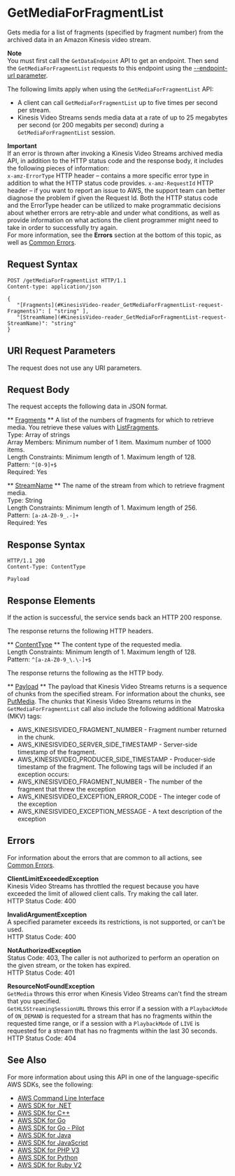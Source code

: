 # GetMediaForFragmentList<a name="API_reader_GetMediaForFragmentList"></a>

Gets media for a list of fragments \(specified by fragment number\) from the archived data in an Amazon Kinesis video stream\.

**Note**  
You must first call the `GetDataEndpoint` API to get an endpoint\. Then send the `GetMediaForFragmentList` requests to this endpoint using the [\-\-endpoint\-url parameter](https://docs.aws.amazon.com/cli/latest/reference/)\. 

The following limits apply when using the `GetMediaForFragmentList` API:
+ A client can call `GetMediaForFragmentList` up to five times per second per stream\. 
+ Kinesis Video Streams sends media data at a rate of up to 25 megabytes per second \(or 200 megabits per second\) during a `GetMediaForFragmentList` session\. 

**Important**  
If an error is thrown after invoking a Kinesis Video Streams archived media API, in addition to the HTTP status code and the response body, it includes the following pieces of information:   
 `x-amz-ErrorType` HTTP header – contains a more specific error type in addition to what the HTTP status code provides\. 
 `x-amz-RequestId` HTTP header – if you want to report an issue to AWS, the support team can better diagnose the problem if given the Request Id\.
Both the HTTP status code and the ErrorType header can be utilized to make programmatic decisions about whether errors are retry\-able and under what conditions, as well as provide information on what actions the client programmer might need to take in order to successfully try again\.  
For more information, see the **Errors** section at the bottom of this topic, as well as [Common Errors](https://docs.aws.amazon.com/kinesisvideostreams/latest/dg/CommonErrors.html)\. 

## Request Syntax<a name="API_reader_GetMediaForFragmentList_RequestSyntax"></a>

```
POST /getMediaForFragmentList HTTP/1.1
Content-type: application/json

{
   "[Fragments](#KinesisVideo-reader_GetMediaForFragmentList-request-Fragments)": [ "string" ],
   "[StreamName](#KinesisVideo-reader_GetMediaForFragmentList-request-StreamName)": "string"
}
```

## URI Request Parameters<a name="API_reader_GetMediaForFragmentList_RequestParameters"></a>

The request does not use any URI parameters\.

## Request Body<a name="API_reader_GetMediaForFragmentList_RequestBody"></a>

The request accepts the following data in JSON format\.

 ** [Fragments](#API_reader_GetMediaForFragmentList_RequestSyntax) **   <a name="KinesisVideo-reader_GetMediaForFragmentList-request-Fragments"></a>
A list of the numbers of fragments for which to retrieve media\. You retrieve these values with [ListFragments](API_reader_ListFragments.md)\.  
Type: Array of strings  
Array Members: Minimum number of 1 item\. Maximum number of 1000 items\.  
Length Constraints: Minimum length of 1\. Maximum length of 128\.  
Pattern: `^[0-9]+$`   
Required: Yes

 ** [StreamName](#API_reader_GetMediaForFragmentList_RequestSyntax) **   <a name="KinesisVideo-reader_GetMediaForFragmentList-request-StreamName"></a>
The name of the stream from which to retrieve fragment media\.  
Type: String  
Length Constraints: Minimum length of 1\. Maximum length of 256\.  
Pattern: `[a-zA-Z0-9_.-]+`   
Required: Yes

## Response Syntax<a name="API_reader_GetMediaForFragmentList_ResponseSyntax"></a>

```
HTTP/1.1 200
Content-Type: ContentType

Payload
```

## Response Elements<a name="API_reader_GetMediaForFragmentList_ResponseElements"></a>

If the action is successful, the service sends back an HTTP 200 response\.

The response returns the following HTTP headers\.

 ** [ContentType](#API_reader_GetMediaForFragmentList_ResponseSyntax) **   <a name="KinesisVideo-reader_GetMediaForFragmentList-response-ContentType"></a>
The content type of the requested media\.  
Length Constraints: Minimum length of 1\. Maximum length of 128\.  
Pattern: `^[a-zA-Z0-9_\.\-]+$` 

The response returns the following as the HTTP body\.

 ** [Payload](#API_reader_GetMediaForFragmentList_ResponseSyntax) **   <a name="KinesisVideo-reader_GetMediaForFragmentList-response-Payload"></a>
The payload that Kinesis Video Streams returns is a sequence of chunks from the specified stream\. For information about the chunks, see [PutMedia](http://docs.aws.amazon.com/kinesisvideostreams/latest/dg/API_dataplane_PutMedia.html)\. The chunks that Kinesis Video Streams returns in the `GetMediaForFragmentList` call also include the following additional Matroska \(MKV\) tags:   
+ AWS\_KINESISVIDEO\_FRAGMENT\_NUMBER \- Fragment number returned in the chunk\.
+ AWS\_KINESISVIDEO\_SERVER\_SIDE\_TIMESTAMP \- Server\-side timestamp of the fragment\.
+ AWS\_KINESISVIDEO\_PRODUCER\_SIDE\_TIMESTAMP \- Producer\-side timestamp of the fragment\.
The following tags will be included if an exception occurs:  
+ AWS\_KINESISVIDEO\_FRAGMENT\_NUMBER \- The number of the fragment that threw the exception
+ AWS\_KINESISVIDEO\_EXCEPTION\_ERROR\_CODE \- The integer code of the exception
+ AWS\_KINESISVIDEO\_EXCEPTION\_MESSAGE \- A text description of the exception

## Errors<a name="API_reader_GetMediaForFragmentList_Errors"></a>

For information about the errors that are common to all actions, see [Common Errors](CommonErrors.md)\.

 **ClientLimitExceededException**   
Kinesis Video Streams has throttled the request because you have exceeded the limit of allowed client calls\. Try making the call later\.  
HTTP Status Code: 400

 **InvalidArgumentException**   
A specified parameter exceeds its restrictions, is not supported, or can't be used\.  
HTTP Status Code: 400

 **NotAuthorizedException**   
Status Code: 403, The caller is not authorized to perform an operation on the given stream, or the token has expired\.  
HTTP Status Code: 401

 **ResourceNotFoundException**   
 `GetMedia` throws this error when Kinesis Video Streams can't find the stream that you specified\.  
 `GetHLSStreamingSessionURL` throws this error if a session with a `PlaybackMode` of `ON_DEMAND` is requested for a stream that has no fragments within the requested time range, or if a session with a `PlaybackMode` of `LIVE` is requested for a stream that has no fragments within the last 30 seconds\.  
HTTP Status Code: 404

## See Also<a name="API_reader_GetMediaForFragmentList_SeeAlso"></a>

For more information about using this API in one of the language\-specific AWS SDKs, see the following:
+  [AWS Command Line Interface](https://docs.aws.amazon.com/goto/aws-cli/kinesis-video-reader-data-2017-09-30/GetMediaForFragmentList) 
+  [AWS SDK for \.NET](https://docs.aws.amazon.com/goto/DotNetSDKV3/kinesis-video-reader-data-2017-09-30/GetMediaForFragmentList) 
+  [AWS SDK for C\+\+](https://docs.aws.amazon.com/goto/SdkForCpp/kinesis-video-reader-data-2017-09-30/GetMediaForFragmentList) 
+  [AWS SDK for Go](https://docs.aws.amazon.com/goto/SdkForGoV1/kinesis-video-reader-data-2017-09-30/GetMediaForFragmentList) 
+  [AWS SDK for Go \- Pilot](https://docs.aws.amazon.com/goto/SdkForGoPilot/kinesis-video-reader-data-2017-09-30/GetMediaForFragmentList) 
+  [AWS SDK for Java](https://docs.aws.amazon.com/goto/SdkForJava/kinesis-video-reader-data-2017-09-30/GetMediaForFragmentList) 
+  [AWS SDK for JavaScript](https://docs.aws.amazon.com/goto/AWSJavaScriptSDK/kinesis-video-reader-data-2017-09-30/GetMediaForFragmentList) 
+  [AWS SDK for PHP V3](https://docs.aws.amazon.com/goto/SdkForPHPV3/kinesis-video-reader-data-2017-09-30/GetMediaForFragmentList) 
+  [AWS SDK for Python](https://docs.aws.amazon.com/goto/boto3/kinesis-video-reader-data-2017-09-30/GetMediaForFragmentList) 
+  [AWS SDK for Ruby V2](https://docs.aws.amazon.com/goto/SdkForRubyV2/kinesis-video-reader-data-2017-09-30/GetMediaForFragmentList) 
